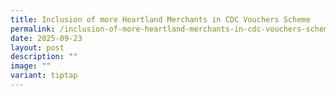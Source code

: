 ```yaml
---
title: Inclusion of more Heartland Merchants in CDC Vouchers Scheme
permalink: /inclusion-of-more-heartland-merchants-in-cdc-vouchers-scheme/
date: 2025-09-23
layout: post
description: ""
image: ""
variant: tiptap
---
```

